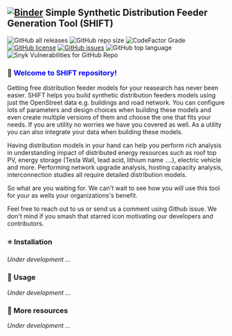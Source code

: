 ## [![Binder](https://mybinder.org/badge_logo.svg)](https://mybinder.org/v2/gh/NREL/shift/4-feature-add-a-binder-notebook-to-allow-user-to-run-the-code) Simple Synthetic Distribution Feeder Generation Tool (SHIFT)

![GitHub all releases](https://img.shields.io/github/downloads/NREL/shift/total?logo=Github&logoColor=%2300ff00&style=flat-square)
![GitHub repo size](https://img.shields.io/github/repo-size/nrel/shift?style=flat-square)
![CodeFactor Grade](https://img.shields.io/codefactor/grade/github/nrel/shift?color=%23ff0000&logo=python&logoColor=%2300ff00&style=flat-square)
[![GitHub license](https://img.shields.io/github/license/NREL/shift?style=flat-square)](https://github.com/NREL/shift/blob/main/LICENSE.txt)
[![GitHub issues](https://img.shields.io/github/issues/NREL/shift?style=flat-square)](https://github.com/NREL/shift/issues)
![GitHub top language](https://img.shields.io/github/languages/top/nrel/shift?style=flat-square)
![Snyk Vulnerabilities for GitHub Repo](https://img.shields.io/snyk/vulnerabilities/github/nrel/shift?style=flat-square)

### :wave:  <span style="color:blue">Welcome to SHIFT repository! </span>

Getting free distribution feeder models for your reasearch has never been easier.
SHIFT helps you build synthetic distribution feeders models using just the OpenStreet data e.g. buildings and road network. You can configure lots of
parameters and design choices when building these models and even create multiple versions of them and choose the one that fits your needs. If you are utility no worries we 
have you covered as well. As a utility you can also integrate your data when building these models. 

Having distribution models in your hand can help you perform rich analysis in understanding impact of distributed energy resources 
such as roof top PV, energy storage (Tesla Wall, lead acid, lithium name ....), electric vehicle and more. Performing network upgrade analysis, hosting capacity 
analysis, interconnection studies all require detailed distribution models.

So what are you waiting for. We can't wait to see how you will use this tool for your as wells your organizations's benefit.

Feel free to reach out to us or send us a comment using Github issue. We don't mind if you smash that starred icon motivating our developers and contributors.


### :star: Installation 

_Under development ..._

### :dolphin: Usage

_Under development ..._

### :seedling: More resources

_Under development ..._
